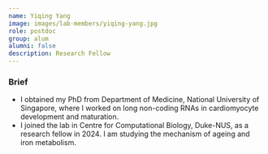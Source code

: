 ```yaml
---
name: Yiqing Yang
image: images/lab-members/yiqing-yang.jpg
role: postdoc
group: alum
alumni: false
description: Research Fellow
---
```

### Brief
- I obtained my PhD from Department of Medicine, National University of Singapore, where I worked on long non-coding RNAs in cardiomyocyte development and maturation.
- I joined the lab in Centre for Computational Biology, Duke-NUS, as a research fellow in 2024. I am studying the mechanism of ageing and iron metabolism.
